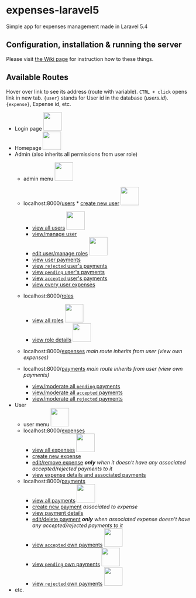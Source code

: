 # expenses-laravel5
Simple app for expenses management made in Laravel 5.4

## Configuration, installation & running the server

Please visit [the Wiki page](https://github.com/mar469/expenses-laravel5/wiki/Installation-&-Running-the-server) for instruction how to these things.

## Available Routes

Hover over link to see its address (route with variable). `CTRL + click` opens link in new tab.
`{user}` stands for User id in the database (*users.id*). `{expense}`, Expense id, etc.

* Login page <img src="https://github.com/mar469/expenses-laravel5/blob/vanilla-ui/_screenshots_/login-page.png" width="50"/>
* Homepage <img src="https://github.com/mar469/expenses-laravel5/blob/vanilla-ui/_screenshots_/user-homepage.png" width="50"/>
* Admin (also inherits all permissions from user role)
	* admin menu <img src="https://github.com/mar469/expenses-laravel5/blob/vanilla-ui/_screenshots_/admin-menu.png" width="50"/>
	* localhost:8000/[users](http://localhost:8000/users)
    		* [create new user](http://localhost:8000/users/create) <img src="https://github.com/mar469/expenses-laravel5/blob/vanilla-ui/_screenshots_/admin-users-create.png" width="50"/>
		* [view all users](http://localhost:8000/users) <img src="https://github.com/mar469/expenses-laravel5/blob/vanilla-ui/_screenshots_/admin-users-show-all.png" width="50"/>
 		* [view/manage user](http://localhost:8000/users/{user})
		* [edit user/manage roles](http://localhost:8000/users/{user}/edit) <img src="https://github.com/mar469/expenses-laravel5/blob/vanilla-ui/_screenshots_/admin-users-edit.png" width="50"/>
		* [view user payments](http://localhost:8000/payments/user/{user})
        * [view `rejected` user's payments](http://localhost:8000/payments/user/{user}/rejected)
		* [view `pending` user's payments](http://localhost:8000/payments/user/{user}/pending)
		* [view `accepted` user's payments](http://localhost:8000/payments/user/{user}/accepted)
		* [view every user expenses](http://localhost:8000/expenses/user/{user})
		
	* localhost:8000/[roles](http://localhost:8000/roles)
		* [view all roles](http://localhost:8000/roles) <img src="https://github.com/mar469/expenses-laravel5/blob/vanilla-ui/_screenshots_/admin-roles-all.png" width="50"/>
		* [view role details](http://localhost:8000/roles/{role}) <img src="https://github.com/mar469/expenses-laravel5/blob/vanilla-ui/_screenshots_/admin-roles-view.png" width="50"/>
	* localhost:8000/[expenses](http://localhost:8000/expenses) *main route inherits from user (view own expenses)*
	* localhost:8000/[payments](http://localhost:8000/payments) *main route inherits from user (view own payments)*
		* [view/moderate all `pending` payments](http://localhost:8000/payments/status/pending)
		* [view/moderate all `accepted` payments](http://localhost:8000/payments/status/accepted)
		* [view/moderate all `rejected` payments](http://localhost:8000/payments/status/rejected)
* User
	* user menu <img src="https://github.com/mar469/expenses-laravel5/blob/vanilla-ui/_screenshots_/user-menu.png" width="50"/>
	* localhost:8000/[expenses](http://localhost:8000/expenses) 
		* [view all expenses](http://localhost:8000/expenses) <img src="https://github.com/mar469/expenses-laravel5/blob/vanilla-ui/_screenshots_/user-expenses-all.png" width="50"/>
		* [create new expense](http://localhost:8000/expenses/create)
		* [edit/remove expense](http://localhost:8000/expenses/{expense}/edit) ***only** when it doesn't have any associated accepted/rejected payments to it*
		* [view expense details and associated payments](http://localhost:8000/expenses/{expense})
	* localhost:8000/[payments](http://localhost:8000/payments)
		* [view all payments](http://localhost:8000/payments) <img src="https://github.com/mar469/expenses-laravel5/blob/vanilla-ui/_screenshots_/user-payments-all.png" width="50"/>
		* [create new payment](http://localhost:8000/expense/{expense}/add-payment) *associated to expense*
		* [view payment details](http://localhost:8000/payments/{payment})
		* [edit/delete payment](http://localhost:8000/payments/{payment}/edit) ***only** when associated expense doesn't have any accepted/rejected payments to it*
		* [view `accepted` own payments](http://localhost:8000/payments/status/accepted) <img src="https://github.com/mar469/expenses-laravel5/blob/vanilla-ui/_screenshots_/user-payments-accepted.png" width="50"/>
		* [view `pending` own payments](http://localhost:8000/payments/status/accepted) <img src="https://github.com/mar469/expenses-laravel5/blob/vanilla-ui/_screenshots_/user-payments-pending.png" width="50"/>
		* [view `rejected` own payments](http://localhost:8000/payments/status/accepted) <img src="https://github.com/mar469/expenses-laravel5/blob/vanilla-ui/_screenshots_/user-payments-rejected.png" width="50"/>
* etc.
